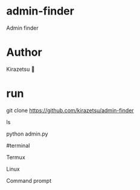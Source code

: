 # admin-finder
Admin finder

# Author
Kirazetsu 👑

# run
git clone https://github.com/kirazetsu/admin-finder

ls

python admin.py

#terminal

Termux

Linux

Command prompt
